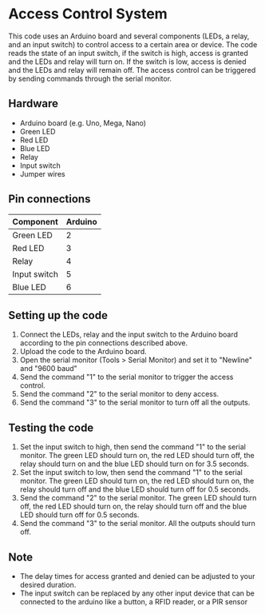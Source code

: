 # Access Control System

This code uses an Arduino board and several components (LEDs, a relay, and an input switch) to control access to a certain area or device. The code reads the state of an input switch, if the switch is high, access is granted and the LEDs and relay will turn on. If the switch is low, access is denied and the LEDs and relay will remain off. The access control can be triggered by sending commands through the serial monitor.

## Hardware
- Arduino board (e.g. Uno, Mega, Nano)
- Green LED
- Red LED
- Blue LED
- Relay
- Input switch
- Jumper wires

## Pin connections

|Component|Arduino|
|-------|-------|
|Green LED    |2     |
|Red LED    |3     |
|Relay    |4     |
|Input switch  |5     |
|Blue LED   |6     |

## Setting up the code
1. Connect the LEDs, relay and the input switch to the Arduino board according to the pin connections described above.
2. Upload the code to the Arduino board.
3. Open the serial monitor (Tools > Serial Monitor) and set it to "Newline" and "9600 baud"
4. Send the command "1" to the serial monitor to trigger the access control.
5. Send the command "2" to the serial monitor to deny access.
6. Send the command "3" to the serial monitor to turn off all the outputs.

## Testing the code
1. Set the input switch to high, then send the command "1" to the serial monitor. The green LED should turn on, the red LED should turn off, the relay should turn on and the blue LED should turn on for 3.5 seconds.
2. Set the input switch to low, then send the command "1" to the serial monitor. The green LED should turn on, the red LED should turn on, the relay should turn off and the blue LED should turn off for 0.5 seconds.
3. Send the command "2" to the serial monitor. The green LED should turn off, the red LED should turn on, the relay should turn off and the blue LED should turn off for 0.5 seconds.
4. Send the command "3" to the serial monitor. All the outputs should turn off.

## Note 
- The delay times for access granted and denied can be adjusted to your desired duration.
- The input switch can be replaced by any other input device that can be connected to the arduino like a button, a RFID reader, or a PIR sensor
